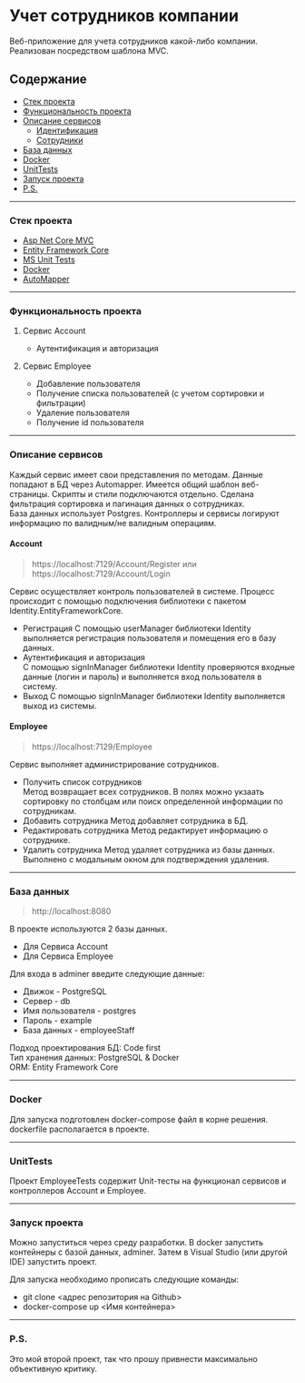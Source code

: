 # Учет сотрудников компании
Веб-приложение для учета сотрудников какой-либо компании. Реализован посредством шаблона MVC.

## Содержание
- [Стек проекта](#Стек-проекта)
- [Функциональность проекта](#Функциональность-проекта)
- [Описание сервисов](#Описание-сервисов)
  - [Идентификация](#Account)
  - [Сотрудники](#Employee)
- [База данных](#База-данных)
- [Docker](#Docker)
- [UnitTests](#UnitTests)
- [Запуск проекта](#Запуск-проекта)
- [P.S.](#P.S.)
---
### <a id="Стек-проекта">Стек проекта</a>
* [Asp Net Core MVC](https://learn.microsoft.com/ru-ru/aspnet/core/introduction-to-aspnet-core?view=aspnetcore-8.0)
* [Entity Framework Core](https://docs.microsoft.com/ru-ru/ef/core/)
* [MS Unit Tests](https://learn.microsoft.com/en-us/dotnet/core/testing/unit-testing-with-mstest)
* [Docker](https://www.docker.com/)
* [AutoMapper](https://automapper.org/)
---
### <a id="Функциональность-проекта">Функциональность проекта</a>
1. Сервис Account
    - Аутентификация и авторизация

2. Сервис Employee
    - Добавление пользователя
    - Получение списка пользователей (с учетом сортировки и фильтрации)
    - Удаление пользователя
    - Получение id пользователя

---
### <a id="Описание-сервисов">Описание сервисов</a>
Каждый сервис имеет свои представления по методам. Данные попадают в БД через Automapper. Имеется общий шаблон веб-страницы. Скрипты и стили подключаются отдельно. Сделана фильтрация сортировка и пагинация данных о сотрудниках.   
База данных использует Postgres. Контроллеры и сервисы логируют информацию по валидным/не валидным операциям.

#### <a id="Account">Account</a>
> https://localhost:7129/Account/Register или https://localhost:7129/Account/Login

Сервис осуществляет контроль пользователей в системе. Процесс происходит с помощью подключения библиотеки с пакетом Identity.EntityFrameworkCore.
 * Регистрация 
 С помощью userManager библиотеки Identity выполняется регистрация пользователя и помещения его в базу данных. 
 * Аутентификация и авторизация  
 С помощью signInManager библиотеки Identity проверяются входные данные (логин и пароль) и выполняется вход пользователя в систему.
 * Выход
 С помощью signInManager библиотеки Identity выполняется выход из системы.

#### <a id="Employee">Employee</a>
> https://localhost:7129/Employee  

Сервис выполняет администрирование сотрудников. 
 * Получить список сотрудников  
 Метод возвращает всех сотрудников. В полях можно укзаать сортировку по столбцам или поиск определенной информации по сотрудникам.
 * Добавить сотрудника 
 Метод добавляет сотрудника в БД.  
 * Редактировать сотрудника 
Метод редактирует информацию о сотруднике.  
 * Удалить сотрудника 
Метод удаляет сотрудника из базы данных. Выполнено с модальным окном для подтверждения удаления.  
---

### <a id="База-данных">База данных</a>
> http://localhost:8080  

В проекте используются 2 базы данных. 

 * Для Сервиса Account
 * Для Сервиса Employee

Для входа в adminer введите следующие данные:

* Движок - PostgreSQL
* Сервер - db
* Имя пользователя - postgres
* Пароль - example
* База данных - employeeStaff

Подход проектирования БД: Code first  
Тип хранения данных: PostgreSQL & Docker  
ORM: Entity Framework Core  

---
### <a id="Docker">Docker</a>
Для запуска подготовлен docker-compose файл в корне решения. dockerfile располагается в проекте.

---
### <a id="UnitTests">UnitTests</a>
Проект EmployeeTests содержит Unit-тесты на функционал сервисов и контроллеров Account и Employee.

---
### <a id="Запуск-проекта">Запуск проекта</a>
<!-- #### 1-й вариант   
Можно запуститься через программу docker. Для запуска в терминале необходимо прописать следующие команды:  
 * git clone <адрес репозитория на Github>
 * docker-compose up    

После этого перейдите по указанным адресам.
#### 2-й вариант  -->
Можно запуститься через среду разработки. В docker запустить контейнеры с базой данных, adminer. Затем в Visual Studio (или другой IDE) запустить проект.

Для запуска необходимо прописать следующие команды:  
 * git clone <адрес репозитория на Github>
 * docker-compose up <Имя контейнера>

---
### <a id="P.S.">P.S.</a>
Это мой второй проект, так что прошу привнести максимально объективную критику.